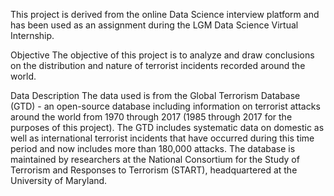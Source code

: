 This project is derived from the online Data Science interview platform and has been used as an assignment during the LGM Data Science Virtual Internship.

Objective
The objective of this project is to analyze and draw conclusions on the distribution and nature of terrorist incidents recorded around the world.

Data Description
The data used is  from the Global Terrorism Database (GTD) - an open-source database including information on terrorist attacks around the world from 1970 through 2017 (1985 through 2017 for the purposes of this project). The GTD includes systematic data on domestic as well as international terrorist incidents that have occurred during this time period and now includes more than 180,000 attacks. 
The database is maintained by researchers at the National Consortium for the Study of Terrorism and Responses to Terrorism (START), headquartered at the University of Maryland.
